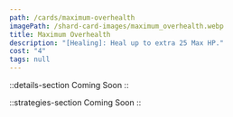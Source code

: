 ```yaml
---
path: /cards/maximum-overhealth
imagePath: /shard-card-images/maximum_overhealth.webp
title: Maximum Overhealth
description: "[Healing]: Heal up to extra 25 Max HP."
cost: "4"
tags: null
---
```


::details-section
Coming Soon
::

::strategies-section
Coming Soon
::
